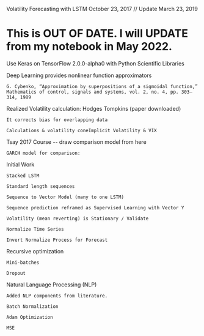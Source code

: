 Volatility Forecasting with LSTM	October 23, 2017 // Update March 23, 2019

# This is **OUT OF DATE**. I will UPDATE from my notebook in May 2022.

Use Keras on TensorFlow 2.0.0-alpha0 with Python Scientific Libraries

Deep Learning provides nonlinear function approximators
    
    G. Cybenko, “Approximation by superpositions of a sigmoidal function,” Mathematics of control, signals and systems, vol. 2, no. 4, pp. 303–314, 1989

Realized Volatility calculation: Hodges Tompkins (paper downloaded)
    
    It corrects bias for overlapping data
    
    Calculations & volatility coneImplicit Volatility & VIX

Tsay 2017 Course -- draw comparison model from here
    
    GARCH model for comparison:

Initial Work
    
    Stacked LSTM
    
    Standard length sequences
    
    Sequence to Vector Model (many to one LSTM)
    
    Sequence prediction reframed as Supervised Learning with Vector Y
    
    Volatility (mean reverting) is Stationary / Validate
    
    Normalize Time Series 
    
    Invert Normalize Process for Forecast

Recursive optimization
    
    Mini-batches
    
    Dropout
    
 Natural Language Processing (NLP)
 
    Added NLP components from literature.
    
    Batch Normalization
    
    Adam Optimization
    
    MSE
